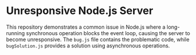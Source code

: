 # Unresponsive Node.js Server

This repository demonstrates a common issue in Node.js where a long-running synchronous operation blocks the event loop, causing the server to become unresponsive. The `bug.js` file contains the problematic code, while `bugSolution.js` provides a solution using asynchronous operations.